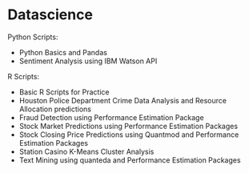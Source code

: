 # Datascience

Python Scripts:

* Python Basics and Pandas
* Sentiment Analysis using IBM Watson API

R Scripts:

* Basic R Scripts for Practice
* Houston Police Department Crime Data Analysis and Resource Allocation predictions
* Fraud Detection using Performance Estimation Package
* Stock Market Predictions using Performance Estimation Packages
* Stock Closing Price Predictions using Quantmod and Performance Estimation Packages
* Station Casino K-Means Cluster Analysis
* Text Mining using quanteda and Performance Estimation Packages